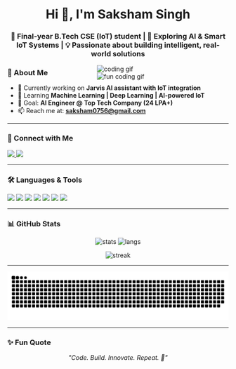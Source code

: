 <h1 align="center">Hi 👋, I'm Saksham Singh</h1>
<h3 align="center">🚀 Final-year B.Tech CSE (IoT) student | 🤖 Exploring AI & Smart IoT Systems | 💡 Passionate about building intelligent, real-world solutions</h3>

<!-- First GIF (upper right) -->
<img align="right" alt="coding gif" width="300" src="https://media1.giphy.com/media/v1.Y2lkPTc5MGI3NjExa3p4bHQ5czh5enNjYjlzYXdjaTZkOWEyaGF0azdkazFjdjA0emh1aCZlcD12MV9pbnRlcm5hbF9naWZfYnlfaWQmY3Q9Zw/qgQUggAC3Pfv687qPC/giphy.gif" />

<!-- Second GIF (below first GIF) -->
<img align="right" alt="fun coding gif" width="300" src="https://media0.giphy.com/media/v1.Y2lkPTc5MGI3NjExaXcyd2ZoejBuMTA5bGFkdjh5Mm50eHhnYXByeW54cm9nZGN3Y2ZvbSZlcD12MV9pbnRlcm5hbF9naWZfYnlfaWQmY3Q9Zw/bJ4TVNYNUympPgcpem/giphy.gif" />

### 🌟 About Me  
- 🔭 Currently working on **Jarvis AI assistant with IoT integration**  
- 🌱 Learning **Machine Learning | Deep Learning | AI-powered IoT**  
- 🎯 Goal: **AI Engineer @ Top Tech Company (24 LPA+)**  
- 📫 Reach me at: **saksham0756@gmail.com**

---

### 🤝 Connect with Me  
<p>
  <a href="https://linkedin.com/in/saksham singh" target="_blank">
    <img src="https://img.shields.io/badge/LinkedIn-blue?logo=linkedin&logoColor=white" />
  </a>
  <a href="mailto:saksham0756@gmail.com">
    <img src="https://img.shields.io/badge/Gmail-red?logo=gmail&logoColor=white" />
  </a>
</p>

---

### 🛠️ Languages & Tools  
<p>
  <img src="https://img.shields.io/badge/Python-3776AB?logo=python&logoColor=white" />
  <img src="https://img.shields.io/badge/Node.js-339933?logo=node.js&logoColor=white" />
  <img src="https://img.shields.io/badge/React-61DAFB?logo=react&logoColor=black" />
  <img src="https://img.shields.io/badge/Django-092E20?logo=django&logoColor=white" />
  <img src="https://img.shields.io/badge/MySQL-4479A1?logo=mysql&logoColor=white" />
  <img src="https://img.shields.io/badge/Arduino-00979D?logo=arduino&logoColor=white" />
  <img src="https://img.shields.io/badge/TensorFlow-FF6F00?logo=tensorflow&logoColor=white" />
</p>

---

### 📊 GitHub Stats  
<p align="center">
  <img src="https://github-readme-stats.vercel.app/api?username=saksham0756&show_icons=true&theme=radical" alt="stats" height="180"/>
  <img src="https://github-readme-stats.vercel.app/api/top-langs/?username=saksham0756&layout=compact&theme=radical" alt="langs" height="180"/>
</p>

<p align="center">
  <img src="https://github-readme-streak-stats.herokuapp.com/?user=saksham0756&theme=radical" alt="streak"/>
</p>

---

 
<p align="center">
  <img src="https://raw.githubusercontent.com/Platane/snk/output/github-contribution-grid-snake.svg" alt="snake animation" />
</p>


---

### ✨ Fun Quote  
<p align="center">
  <i>"Code. Build. Innovate. Repeat. 🚀"</i>
</p>
